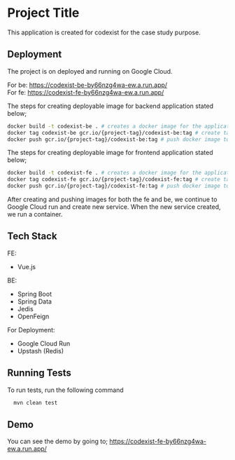 
# Project Title

This application is created for codexist for the case study purpose.

## Deployment

The project is on deployed and running on Google Cloud.

For be: https://codexist-be-by66nzg4wa-ew.a.run.app/ \
For fe: https://codexist-fe-by66nzg4wa-ew.a.run.app/

The steps for creating deployable image for backend application stated below;
```bash
docker build -t codexist-be . # creates a docker image for the application.
docker tag codexist-be gcr.io/{project-tag}/codexist-be:tag # create tag for the docker image
docker push gcr.io/{project-tag}/codexist-be:tag # push docker image to cloud
```

The steps for creating deployable image for frontend application stated below;
```bash
docker build -t codexist-fe . # creates a docker image for the application.
docker tag codexist-fe gcr.io/{project-tag}/codexist-fe:tag # create tag for the docker image
docker push gcr.io/{project-tag}/codexist-fe:tag # push docker image to cloud
```

After creating and pushing images for both the fe and be, we continue to Google Cloud run and create new service. When the new service created, we run a container.


## Tech Stack

FE:
- Vue.js

BE:
- Spring Boot
- Spring Data
- Jedis
- OpenFeign

For Deployment:
- Google Cloud Run
- Upstash (Redis)

## Running Tests

To run tests, run the following command

```bash
  mvn clean test
```


## Demo

You can see the demo by going to; https://codexist-fe-by66nzg4wa-ew.a.run.app/